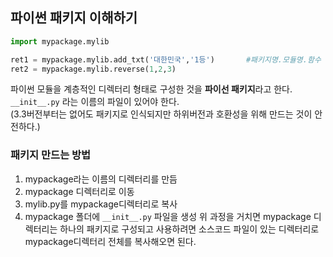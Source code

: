 ## 파이썬 패키지 이해하기

```python
import mypackage.mylib          

ret1 = mypackage.mylib.add_txt('대한민국','1등')       #패키지명.모듈명.함수
ret2 = mypackage.mylib.reverse(1,2,3)
```
파이썬 모듈을 계층적인 디렉터리 형태로 구성한 것을 **파이선 패키지**라고 한다. `__init__.py` 라는 이름의 파일이 있어야 한다.<br>
(3.3버전부터는 없어도 패키지로 인식되지만 하위버전과 호환성을 위해 만드는 것이 안전하다.)

### 패키지 만드는 방법
1. mypackage라는 이름의 디렉터리를 만듬
2. mypackage 디렉터리로 이동
3. mylib.py를 mypackage디렉터리로 복사
4. mypackage 폴더에 `__init__.py` 파일을 생성
위 과정을 거치면 mypackage 디렉터리는 하나의 패키지로 구성되고 사용하려면 소스코드 파일이 있는 디렉터리로 mypackage디렉터리 전체를 복사해오면 된다.